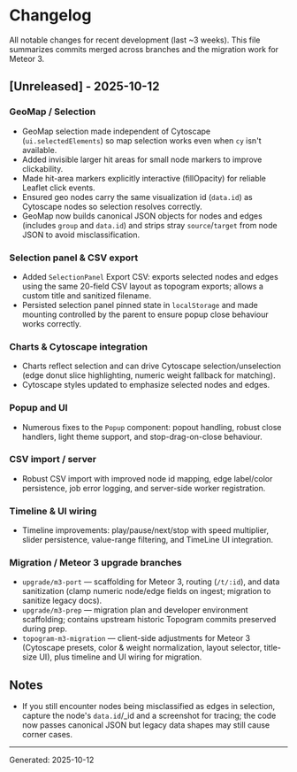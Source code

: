 # Changelog

All notable changes for recent development (last ~3 weeks). This file summarizes commits merged across branches and the migration work for Meteor 3.

## [Unreleased] - 2025-10-12

### GeoMap / Selection
- GeoMap selection made independent of Cytoscape (`ui.selectedElements`) so map selection works even when `cy` isn't available.
- Added invisible larger hit areas for small node markers to improve clickability.
- Made hit-area markers explicitly interactive (fillOpacity) for reliable Leaflet click events.
- Ensured geo nodes carry the same visualization id (`data.id`) as Cytoscape nodes so selection resolves correctly.
- GeoMap now builds canonical JSON objects for nodes and edges (includes `group` and `data.id`) and strips stray `source`/`target` from node JSON to avoid misclassification.

### Selection panel & CSV export
- Added `SelectionPanel` Export CSV: exports selected nodes and edges using the same 20-field CSV layout as topogram exports; allows a custom title and sanitized filename.
- Persisted selection panel pinned state in `localStorage` and made mounting controlled by the parent to ensure popup close behaviour works correctly.

### Charts & Cytoscape integration
- Charts reflect selection and can drive Cytoscape selection/unselection (edge donut slice highlighting, numeric weight fallback for matching).
- Cytoscape styles updated to emphasize selected nodes and edges.

### Popup and UI
- Numerous fixes to the `Popup` component: popout handling, robust close handlers, light theme support, and stop-drag-on-close behaviour.

### CSV import / server
- Robust CSV import with improved node id mapping, edge label/color persistence, job error logging, and server-side worker registration.

### Timeline & UI wiring
- Timeline improvements: play/pause/next/stop with speed multiplier, slider persistence, value-range filtering, and TimeLine UI integration.

### Migration / Meteor 3 upgrade branches
- `upgrade/m3-port` — scaffolding for Meteor 3, routing (`/t/:id`), and data sanitization (clamp numeric node/edge fields on ingest; migration to sanitize legacy docs).
- `upgrade/m3-prep` — migration plan and developer environment scaffolding; contains upstream historic Topogram commits preserved during prep.
- `topogram-m3-migration` — client-side adjustments for Meteor 3 (Cytoscape presets, color & weight normalization, layout selector, title-size UI), plus timeline and UI wiring for migration.

## Notes
- If you still encounter nodes being misclassified as edges in selection, capture the node's `data.id`/_id and a screenshot for tracing; the code now passes canonical JSON but legacy data shapes may still cause corner cases.

---

Generated: 2025-10-12
